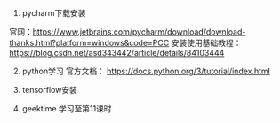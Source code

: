 1. pycharm下载安装

官网：https://www.jetbrains.com/pycharm/download/download-thanks.html?platform=windows&code=PCC
安装使用基础教程：https://blog.csdn.net/asd343442/article/details/84103444

2. python学习 官方文档： https://docs.python.org/3/tutorial/index.html

3. tensorflow安装

4. geektime 学习至第11课时



